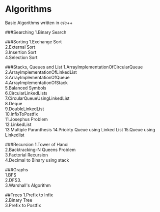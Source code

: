 # Algorithms
Basic Algorithms written in c/c++


###Searching
1.Binary Search  

###Sorting
1.Exchange Sort  
2.External Sort  
3.Insertion Sort  
4.Selection Sort  

###Stacks, Queues and List
1.ArrayImplementationOfCircularQueue  
2.ArrayImplementationOfLinkedList  
3.ArrayImplementationOfQueue  
4.ArrayImplementationOfStack  
5.Balanced Symbols  
6.CircularLinkedLists  
7.CircularQueueUsingLinkedList  
8.Deque  
9.DoubleLinkedList  
10.InfixToPostfix  
11.Josephus Problem  
12.LinkedList  
13.Multiple Paranthesis
14.Prioirty Queue using Linked List
15.Queue using Linkedlist


###Recursion
1.Tower of Hanoi  
2.Backtracking-N Queens Problem  
3.Factorial Recursion  
4.Decimal to Binary using stack  

###Graphs  
1.BFS  
2.DFS3.  
3.Warshall's Algorithm  

##Trees
1.Prefix to Infix  
2.Binary Tree  
3.Prefix to Postfix  


